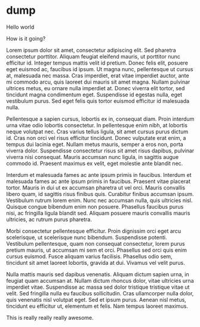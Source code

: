 # dump

Hello world

How is it going?

Lorem ipsum dolor sit amet, consectetur adipiscing elit. Sed pharetra consectetur porttitor. Aliquam feugiat eleifend mauris, ut porttitor nunc efficitur id. Integer tempus mattis velit id pretium. Donec felis elit, posuere eget euismod ac, faucibus id ipsum. Ut magna nunc, pellentesque ut cursus at, malesuada nec massa. Cras imperdiet, erat vitae imperdiet auctor, ante mi commodo arcu, quis laoreet dui mauris sit amet magna. Nullam pulvinar ultrices metus, eu ornare nulla imperdiet at. Donec viverra elit tortor, sed tincidunt magna condimentum eget. Suspendisse id egestas nulla, eget vestibulum purus. Sed eget felis quis tortor euismod efficitur id malesuada nulla.

Pellentesque a sapien cursus, lobortis ex in, consequat diam. Proin interdum urna vitae odio lobortis consectetur. In pellentesque enim nibh, at lobortis neque volutpat nec. Cras varius tellus ligula, sit amet cursus purus dictum id. Cras non orci vel risus efficitur tincidunt. Donec vulputate erat enim, a tempus dui lacinia eget. Nullam metus mauris, semper a eros non, porta viverra dolor. Suspendisse consectetur risus sit amet risus dapibus, pulvinar viverra nisi consequat. Mauris accumsan nunc ligula, in sagittis augue commodo id. Praesent maximus ex velit, eget molestie ante blandit nec.

Interdum et malesuada fames ac ante ipsum primis in faucibus. Interdum et malesuada fames ac ante ipsum primis in faucibus. Praesent vitae placerat tortor. Mauris in dui ut ex accumsan pharetra ut vel orci. Mauris convallis libero quam, id sagittis risus finibus quis. Curabitur finibus accumsan ipsum. Vestibulum rutrum lorem enim. Nunc nec accumsan nulla, quis ultricies nisl. Quisque congue bibendum enim non posuere. Phasellus faucibus purus nisi, ac fringilla ligula blandit sed. Aliquam posuere mauris convallis mauris ultricies, ac rutrum purus pharetra.

Morbi consectetur pellentesque efficitur. Proin dignissim orci eget arcu scelerisque, ut scelerisque nunc bibendum. Suspendisse potenti. Vestibulum pellentesque, quam non consequat consectetur, lorem purus pretium mauris, ut accumsan mi sem et orci. Phasellus sed orci quis enim cursus euismod. Fusce aliquam varius facilisis. Phasellus odio sem, tincidunt sit amet laoreet lobortis, gravida at dui. Vivamus vel velit purus.

Nulla mattis mauris sed dapibus venenatis. Aliquam dictum sapien urna, in feugiat quam accumsan at. Nullam dictum rhoncus dolor, vitae ultricies urna imperdiet vitae. Suspendisse ac massa sed dolor tristique tristique vitae ut velit. Sed fringilla nulla eu faucibus sollicitudin. Cras ullamcorper nulla dolor, quis venenatis nisl volutpat eget. Sed et ipsum purus. Aenean nisl metus, tincidunt eu efficitur ut, elementum et felis. Nam tempus laoreet maximus.


This is really really really awesome.
